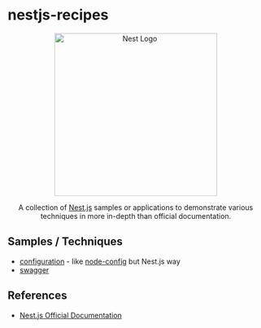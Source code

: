 # nestjs-recipes

<p align="center">
  <a href="http://nestjs.com/" target="blank"><img src="https://nestjs.com/img/logo_text.svg" width="320" alt="Nest Logo" /></a>
</p>

<p align="center">
A collection of <a href="http://nestjs.com/" target="blank">Nest.js</a> samples or applications to demonstrate various techniques in more in-depth than official documentation.
</p>

## Samples / Techniques

- [configuration][3] - like [node-config](https://github.com/lorenwest/node-config) but Nest.js way
- [swagger][4]

## References

- [Nest.js Official Documentation][2]

[1]: https://nestjs.com/
[2]: https://docs.nestjs.com/
[3]: /configuration
[4]: /swagger
